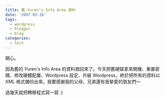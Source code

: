 ```yaml
---
title: 舊 Yuren's Info Area 資料
date: '2007-03-26'
tags:
  - wordpress
  - blogger
  - blog
categories:
  - tech
---
```

開心。  
  
因為舊的 Yuren's Info Area 的資料救回來了。今天把舊硬碟拿來開機、重置密碼、修改硬體配置、Wordpress 設定、升級 Wordpress，終於把所有的資料以 XML 格式備份出來。我要感謝我的父母、兄弟還有我摯愛的朋友們～  
  
過幾天就把轉移程式寫一寫 :)